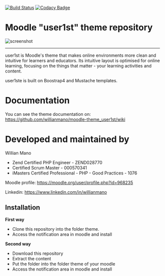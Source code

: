 [![Build Status](https://travis-ci.org/willianmano/moodle-theme_user1st.svg?branch=master)](https://travis-ci.org/willianmano/moodle-theme_user1st)
[![Codacy Badge](https://api.codacy.com/project/badge/Grade/e1c12730e50b4e479dc9a65dbeff6671)](https://www.codacy.com/app/willianmanoaraujo/moodle-theme_user1st?utm_source=github.com&amp;utm_medium=referral&amp;utm_content=willianmano/moodle-theme_user1st&amp;utm_campaign=Badge_Grade)


Moodle "user1st" theme repository
===============================

![screenshot](pix/screenshot.jpg "user1st Screenshot")

---------

user1st is Moodle's theme that makes online environments more clean and intuitive for learners and educators. Its intuitive layout is optimised for online learning, focusing on the things that matter - your learning activities and content.

user1ste is built on Boostrap4 and Mustache templates.

Documentation
=============

You can see the theme documentation on: https://github.com/willianmano/moodle-theme_user1st/wiki

Developed and maintained by
===========================
Willian Mano
 - Zend Certified PHP Engineer - ZEND028770
 - Certified Scrum Master - 000570341
 - iMasters Certified Professional - PHP - Good Practices - 1076

Moodle profile: https://moodle.org/user/profile.php?id=968235

Linkedin:       https://www.linkedin.com/in/willianmano

Installation
------------

**First way**

- Clone this repository into the folder theme.
- Access the notification area in moodle and install

**Second way**

- Download this repository
- Extract the content
- Put the folder into the folder theme of your moodle
- Access the notification area in moodle and install
